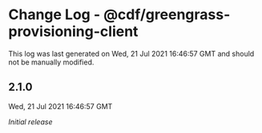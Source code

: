 # Change Log - @cdf/greengrass-provisioning-client

This log was last generated on Wed, 21 Jul 2021 16:46:57 GMT and should not be manually modified.

## 2.1.0
Wed, 21 Jul 2021 16:46:57 GMT

_Initial release_

